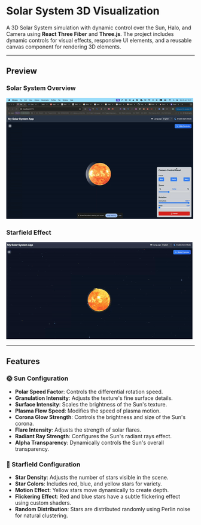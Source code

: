 # Solar System 3D Visualization

A 3D Solar System simulation with dynamic control over the Sun, Halo, and Camera using **React Three Fiber** and **Three.js**. The project includes dynamic controls for visual effects, responsive UI elements, and a reusable canvas component for rendering 3D elements.

---

## Preview

### Solar System Overview
![Solar System Overview](./public/assets/gif/site-overview-step-1.gif)

### Starfield Effect
![Starfield Effect](./public/assets/gif/starfield.gif)


---

## Features

### 🌞 Sun Configuration
- **Polar Speed Factor**: Controls the differential rotation speed.
- **Granulation Intensity**: Adjusts the texture's fine surface details.
- **Surface Intensity**: Scales the brightness of the Sun's texture.
- **Plasma Flow Speed**: Modifies the speed of plasma motion.
- **Corona Glow Strength**: Controls the brightness and size of the Sun's corona.
- **Flare Intensity**: Adjusts the strength of solar flares.
- **Radiant Ray Strength**: Configures the Sun's radiant rays effect.
- **Alpha Transparency**: Dynamically controls the Sun's overall transparency.


### 🌌 Starfield Configuration
- **Star Density**: Adjusts the number of stars visible in the scene.
- **Star Colors**: Includes red, blue, and yellow stars for variety.
- **Motion Effect**: Yellow stars move dynamically to create depth.
- **Flickering Effect**: Red and blue stars have a subtle flickering effect using custom shaders.
- **Random Distribution**: Stars are distributed randomly using Perlin noise for natural clustering.
